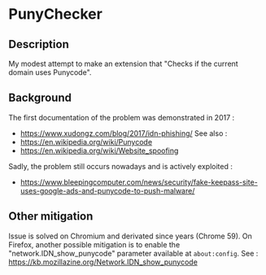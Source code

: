 # PunyChecker
## Description
My modest attempt to make an extension that "Checks if the current domain uses Punycode".

## Background
The first documentation of the problem was demonstrated in 2017 :
- https://www.xudongz.com/blog/2017/idn-phishing/
See also :
- https://en.wikipedia.org/wiki/Punycode
- https://en.wikipedia.org/wiki/Website_spoofing

Sadly, the problem still occurs nowadays and is actively exploited :
- https://www.bleepingcomputer.com/news/security/fake-keepass-site-uses-google-ads-and-punycode-to-push-malware/

## Other mitigation
Issue is solved on Chromium and derivated since years (Chrome 59).
On Firefox, another possible mitigation is to enable the "network.IDN_show_punycode" parameter available at `about:config`.
See : https://kb.mozillazine.org/Network.IDN_show_punycode
